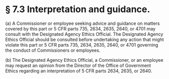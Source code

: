 # § 7.3   Interpretation and guidance.

(a) A Commissioner or employee seeking advice and guidance on matters covered by this part or 5 CFR parts 735, 2634, 2635, 2640, or 4701 may consult with the Designated Agency Ethics Official. The Designated Agency Ethics Official should be consulted before undertaking any action that might violate this part or 5 CFR parts 735, 2634, 2635, 2640, or 4701 governing the conduct of Commissioners or employees.


(b) The Designated Agency Ethics Official, a Commissioner, or an employee may request an opinion from the Director of the Office of Government Ethics regarding an interpretation of 5 CFR parts 2634, 2635, or 2640.




